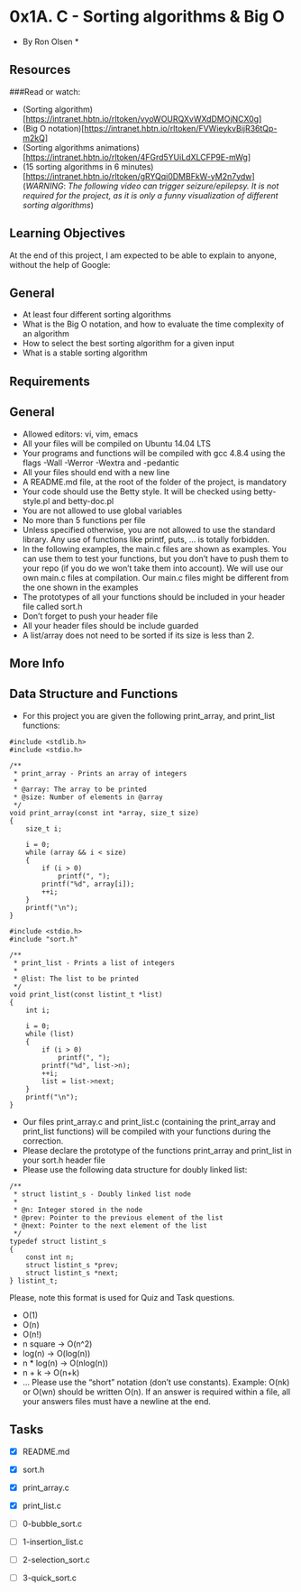 # 0x1A. C - Sorting algorithms & Big O
* By Ron Olsen *

## Resources
###Read or watch:

- (Sorting algorithm)[https://intranet.hbtn.io/rltoken/vyoWOURQXvWXdDMOjNCX0g]
- (Big O notation)[https://intranet.hbtn.io/rltoken/FVWieykvBijR36tQp-m2kQ]
- (Sorting algorithms animations)[https://intranet.hbtn.io/rltoken/4FGrd5YUiLdXLCFP9E-mWg]
- (15 sorting algorithms in 6 minutes)[https://intranet.hbtn.io/rltoken/gRYQqi0DMBFkW-yM2n7ydw] (*WARNING*: _The following video can trigger seizure/epilepsy. It is not required for the project, as it is only a funny visualization of different sorting algorithms_)
## Learning Objectives
At the end of this project, I am  expected to be able to explain to anyone, without the help of Google:

## General
- At least four different sorting algorithms
- What is the Big O notation, and how to evaluate the time complexity of an algorithm
- How to select the best sorting algorithm for a given input
- What is a stable sorting algorithm
## Requirements
## General
- Allowed editors: vi, vim, emacs
- All your files will be compiled on Ubuntu 14.04 LTS
- Your programs and functions will be compiled with gcc 4.8.4 using the flags -Wall -Werror -Wextra and -pedantic
- All your files should end with a new line
- A README.md file, at the root of the folder of the project, is mandatory
- Your code should use the Betty style. It will be checked using betty-style.pl and betty-doc.pl
- You are not allowed to use global variables
- No more than 5 functions per file
- Unless specified otherwise, you are not allowed to use the standard library. Any use of functions like printf, puts, … is totally forbidden.
- In the following examples, the main.c files are shown as examples. You can use them to test your functions, but you don’t have to push them to your repo (if you do we won’t take them into account). We will use our own main.c files at compilation. Our main.c files might be different from the one shown in the examples
- The prototypes of all your functions should be included in your header file called sort.h
- Don’t forget to push your header file
- All your header files should be include guarded
- A list/array does not need to be sorted if its size is less than 2.

## More Info
## Data Structure and Functions
- For this project you are given the following print_array, and print_list functions:
```
#include <stdlib.h>
#include <stdio.h>

/**
 * print_array - Prints an array of integers
 *
 * @array: The array to be printed
 * @size: Number of elements in @array
 */
void print_array(const int *array, size_t size)
{
    size_t i;

    i = 0;
    while (array && i < size)
    {
        if (i > 0)
            printf(", ");
        printf("%d", array[i]);
        ++i;
    }
    printf("\n");
}
```
```
#include <stdio.h>
#include "sort.h"

/**
 * print_list - Prints a list of integers
 *
 * @list: The list to be printed
 */
void print_list(const listint_t *list)
{
    int i;

    i = 0;
    while (list)
    {
        if (i > 0)
            printf(", ");
        printf("%d", list->n);
        ++i;
        list = list->next;
    }
    printf("\n");
}
```
- Our files print\_array.c and print\_list.c (containing the print\_array and print\_list functions) will be compiled with your functions during the correction.
- Please declare the prototype of the functions print\_array and print\_list in your sort.h header file
- Please use the following data structure for doubly linked list:
```
/**
 * struct listint_s - Doubly linked list node
 *
 * @n: Integer stored in the node
 * @prev: Pointer to the previous element of the list
 * @next: Pointer to the next element of the list
 */
typedef struct listint_s
{
    const int n;
    struct listint_s *prev;
    struct listint_s *next;
} listint_t;
```
Please, note this format is used for Quiz and Task questions.

- O(1)
- O(n)
- O(n!)
- n square -> O(n^2)
- log(n) -> O(log(n))
- n * log(n) -> O(nlog(n))
- n + k -> O(n+k)
- …
Please use the “short” notation (don’t use constants). Example: O(nk) or O(wn) should be written O(n). If an answer is required within a file, all your answers files must have a newline at the end.

## Tasks
- [x] README.md
- [x] sort.h
- [x] print\_array.c
- [x] print\_list.c
- [ ] 0-bubble\_sort.c
- [ ] 1-insertion\_list.c
- [ ] 2-selection\_sort.c
- [ ] 3-quick\_sort.c

